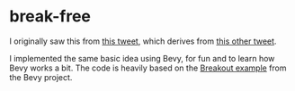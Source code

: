 # break-free

I originally saw this from [this tweet](https://twitter.com/vnglst/status/1751278052154179770),
which derives from [this other tweet](https://twitter.com/nicolasdnl/status/1749715070928433161).

I implemented the same basic idea using Bevy, for fun and to learn how Bevy
works a bit. The code is heavily based on the [Breakout example](https://github.com/bevyengine/bevy/blob/main/examples/games/breakout.rs)
from the Bevy project.
